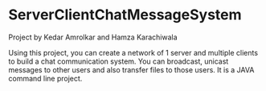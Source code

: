 # ServerClientChatMessageSystem

Project by Kedar Amrolkar and Hamza Karachiwala

Using this project, you can create a network of 1 server and multiple clients to build a chat communication system.
You can broadcast, unicast messages to other users and also transfer files to those users.
It is a JAVA command line project.
